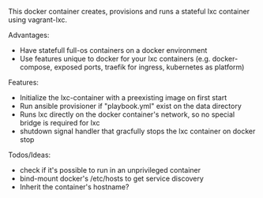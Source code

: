 This docker container creates, provisions and runs a stateful lxc container using vagrant-lxc.

Advantages:
* Have statefull full-os containers on a docker environment
* Use features unique to docker for your lxc containers (e.g. docker-compose, exposed ports, traefik for ingress, kubernetes as platform)

Features:
* Initialize the lxc-container with a preexisting image on first start
* Run ansible provisioner if "playbook.yml" exist on the data directory
* Runs lxc directly on the docker container's network, so no special bridge is required for lxc
* shutdown signal handler that gracfully stops the lxc container on docker stop

Todos/Ideas:
* check if it's possible to run in an unprivileged container
* bind-mount docker's /etc/hosts to get service discovery
* Inherit the container's hostname?

